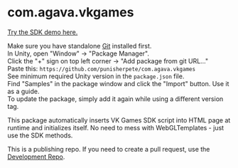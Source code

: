 # com.agava.vkgames
[Try the SDK demo here.](https://vk.com/app8228208)  
  
Make sure you have standalone [Git](https://git-scm.com/downloads) installed first.  
In Unity, open "Window" -> "Package Manager".  
Click the "+" sign on top left corner -> "Add package from git URL..."  
Paste this: `https://github.com/punisherpete/com.agava.vkgames`  
See minimum required Unity version in the `package.json` file.  
Find "Samples" in the package window and click the "Import" button. Use it as a guide.  
To update the package, simply add it again while using a different version tag.  
  
This package automatically inserts VK Games SDK script into HTML page at runtime and initializes itself. No need to mess with WebGLTemplates - just use the SDK methods.  
  
This is a publishing repo. If you need to create a pull request, use the [Development Repo](https://github.com/punisherpete/VKGamesUnity).
